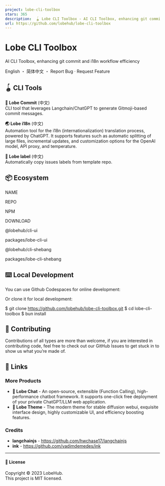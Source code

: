 ```yaml
---
project: lobe-cli-toolbox
stars: 365
description:  🪀 Lobe CLI Toolbox - AI CLI Toolbox, enhancing git commit and i18n workflow efficiency
url: https://github.com/lobehub/lobe-cli-toolbox
---
```


Lobe CLI Toolbox
================

AI CLI Toolbox, enhancing git commit and i18n workflow efficiency

English ・ 简体中文 ・ Report Bug · Request Feature

  

  

🪀 CLI Tools
------------

**💌 Lobe Commit** (中文)  
CLI tool that leverages Langchain/ChatGPT to generate Gitmoji-based commit messages.  
  

**🌏 Lobe i18n** (中文)  
Automation tool for the i18n (internationalization) translation process, powered by ChatGPT. It supports features such as automatic splitting of large files, incremental updates, and customization options for the OpenAI model, API proxy, and temperature.  
  

**🔖 Lobe label** (中文)  
Automatically copy issues labels from template repo.  
  

📦 Ecosystem
------------

NAME

REPO

NPM

DOWNLOAD

@lobehub/cli-ui

packages/lobe-cli-ui

@lobehub/cli-shebang

packages/lobe-cli-shebang

⌨️ Local Development
--------------------

You can use Github Codespaces for online development:

Or clone it for local development:

$ git clone https://github.com/lobehub/lobe-cli-toolbox.git
$ cd lobe-cli-toolbox
$ bun install

🤝 Contributing
---------------

Contributions of all types are more than welcome, if you are interested in contributing code, feel free to check out our GitHub Issues to get stuck in to show us what you’re made of.

🔗 Links
--------

### More Products

-   **🤖 Lobe Chat** - An open-source, extensible (Function Calling), high-performance chatbot framework. It supports one-click free deployment of your private ChatGPT/LLM web application.
-   **🤯 Lobe Theme** - The modern theme for stable diffusion webui, exquisite interface design, highly customizable UI, and efficiency boosting features.

### Credits

-   **langchainjs** - https://github.com/hwchase17/langchainjs
-   **ink** - https://github.com/vadimdemedes/ink

* * *

#### 📝 License

Copyright © 2023 LobeHub.  
This project is MIT licensed.
